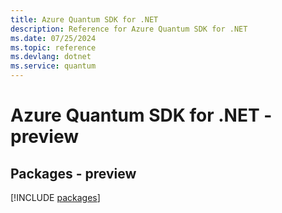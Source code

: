 ```yaml
---
title: Azure Quantum SDK for .NET
description: Reference for Azure Quantum SDK for .NET
ms.date: 07/25/2024
ms.topic: reference
ms.devlang: dotnet
ms.service: quantum
---
```

# Azure Quantum SDK for .NET - preview
## Packages - preview
[!INCLUDE [packages](quantum-index.md)]
